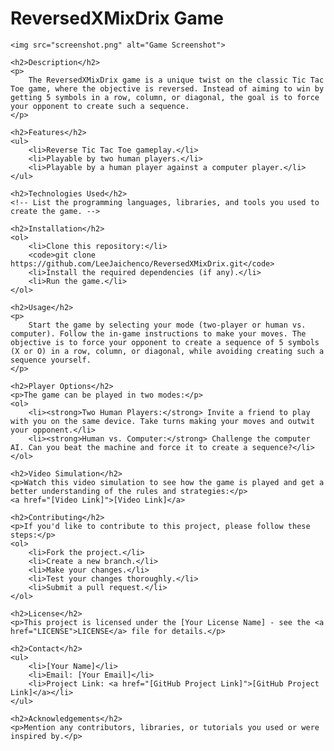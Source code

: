 <html>
<head>
    <title>ReversedXMixDrix Game</title>
</head>
<body>
    <h1>ReversedXMixDrix Game</h1>

    <img src="screenshot.png" alt="Game Screenshot">
    
    <h2>Description</h2>
    <p>
        The ReversedXMixDrix game is a unique twist on the classic Tic Tac Toe game, where the objective is reversed. Instead of aiming to win by getting 5 symbols in a row, column, or diagonal, the goal is to force your opponent to create such a sequence.
    </p>

    <h2>Features</h2>
    <ul>
        <li>Reverse Tic Tac Toe gameplay.</li>
        <li>Playable by two human players.</li>
        <li>Playable by a human player against a computer player.</li>
    </ul>

    <h2>Technologies Used</h2>
    <!-- List the programming languages, libraries, and tools you used to create the game. -->

    <h2>Installation</h2>
    <ol>
        <li>Clone this repository:</li>
        <code>git clone https://github.com/LeeJaichenco/ReversedXMixDrix.git</code>
        <li>Install the required dependencies (if any).</li>
        <li>Run the game.</li>
    </ol>

    <h2>Usage</h2>
    <p>
        Start the game by selecting your mode (two-player or human vs. computer). Follow the in-game instructions to make your moves. The objective is to force your opponent to create a sequence of 5 symbols (X or O) in a row, column, or diagonal, while avoiding creating such a sequence yourself.
    </p>

    <h2>Player Options</h2>
    <p>The game can be played in two modes:</p>
    <ol>
        <li><strong>Two Human Players:</strong> Invite a friend to play with you on the same device. Take turns making your moves and outwit your opponent.</li>
        <li><strong>Human vs. Computer:</strong> Challenge the computer AI. Can you beat the machine and force it to create a sequence?</li>
    </ol>

    <h2>Video Simulation</h2>
    <p>Watch this video simulation to see how the game is played and get a better understanding of the rules and strategies:</p>
    <a href="[Video Link]">[Video Link]</a>

    <h2>Contributing</h2>
    <p>If you'd like to contribute to this project, please follow these steps:</p>
    <ol>
        <li>Fork the project.</li>
        <li>Create a new branch.</li>
        <li>Make your changes.</li>
        <li>Test your changes thoroughly.</li>
        <li>Submit a pull request.</li>
    </ol>

    <h2>License</h2>
    <p>This project is licensed under the [Your License Name] - see the <a href="LICENSE">LICENSE</a> file for details.</p>

    <h2>Contact</h2>
    <ul>
        <li>[Your Name]</li>
        <li>Email: [Your Email]</li>
        <li>Project Link: <a href="[GitHub Project Link]">[GitHub Project Link]</a></li>
    </ul>

    <h2>Acknowledgements</h2>
    <p>Mention any contributors, libraries, or tutorials you used or were inspired by.</p>
</body>
</html>
